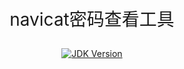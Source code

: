 <p style="font-size: 28px;" align="center">navicat密码查看工具</p>

<p align="center">
 <a href="#">
    <img src="https://img.shields.io/badge/JDK-1.8+-green.svg" alt="JDK Version">
 </a>
</p>

